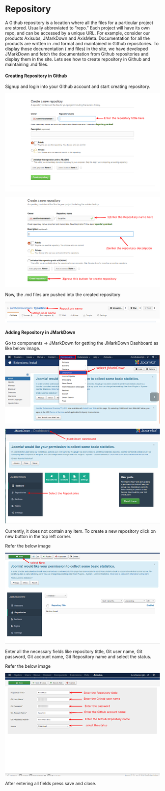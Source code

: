 # Repository

A Github repository is a location where all the files for a particular project are stored. Usually abbreviated to “repo.” Each project will have its own repo, and can be accessed by a unique URL. For example, consider our products Axisubs, JMarkDown and AxisMeta. Documentation for all the products are written in .md format and maintained in Github repositories. To display those documentation (.md files) in the site, we have developed JMarkDown and fetch the documentation from Github repositories and display them in the site. Lets see how to create repository in Github and maintaining .md files.

#### Creating Repository in Github

Signup and login into your Github account and start creating repository.

![](./assets/images/Repository.png)

![](./assets/images/Repository1.png)

Now, the .md files are pushed into the created repository

![](./assets/images/Repository2.png)

#### Adding Repository in JMarkDown

Go to components -> JMarkDown for getting the JMarkDown Dashboard as like below image.

![](./assets/images/configure_repository.png)

![](./assets/images/configure_repository1.png)

Currently, it does not contain any item. To create a new repository click on new button in the top left corner.

Refer the below image

![](./assets/images/configure_repository2.png)

Enter all the necessary fields like repository tittle, Git user name, Git password, Git account name, Git Repository name  and select the status.

Refer the below image

![](./assets/images/configure_repository3.png)

After entering all fields press save and close.